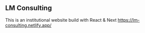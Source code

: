 ## LM Consulting

This is an institutional website build with React & Next
https://lm-consulting.netlify.app/